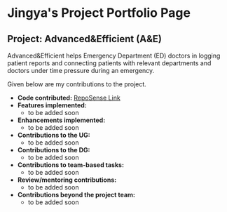 # Jingya's Project Portfolio Page

## Project: Advanced&Efficient (A&E)
Advanced&Efficient helps Emergency Department (ED) doctors in logging patient reports and connecting patients with relevant departments and doctors under time pressure during an emergency.

Given below are my contributions to the project.

+ **Code contributed:** [RepoSense Link](https://nus-cs2103-ay2324s1.github.io/tp-dashboard/?search=wujy28&breakdown=true)
+ **Features implemented:**
  + to be added soon
+ **Enhancements implemented:**
    + to be added soon
+ **Contributions to the UG:**
  + to be added soon
+ **Contributions to the DG:**
    + to be added soon
+ **Contributions to team-based tasks:**
    + to be added soon
+ **Review/mentoring contributions:**
    + to be added soon
+ **Contributions beyond the project team:**
    + to be added soon
